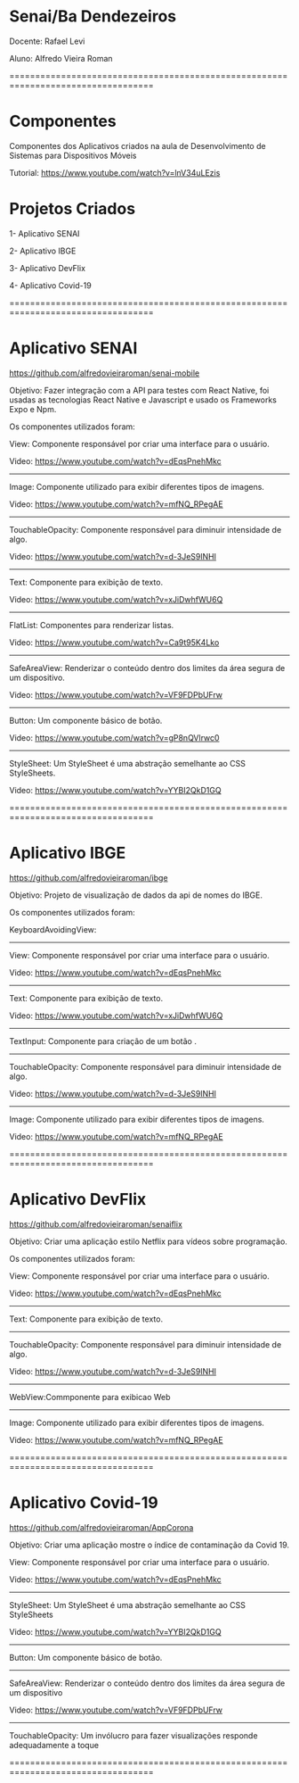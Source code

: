 # Senai/Ba Dendezeiros

Docente: Rafael Levi

Aluno: Alfredo Vieira Roman

==================================================================================

# Componentes
Componentes dos Aplicativos criados na aula de Desenvolvimento de Sistemas para Dispositivos Móveis

Tutorial: https://www.youtube.com/watch?v=lnV34uLEzis

# Projetos Criados

1- Aplicativo SENAI

2- Aplicativo IBGE

3- Aplicativo DevFlix

4- Aplicativo Covid-19

==================================================================================

# Aplicativo SENAI

https://github.com/alfredovieiraroman/senai-mobile

Objetivo: Fazer integração com a API para testes com React Native, foi usadas as tecnologias React Native e Javascript e usado os Frameworks Expo e Npm.

Os componentes utilizados foram:

View: Componente responsável por criar uma interface para o usuário. 

Video: https://www.youtube.com/watch?v=dEqsPnehMkc
____________________________________________________________________________________

Image: Componente utilizado para exibir diferentes tipos de imagens. 

Video: https://www.youtube.com/watch?v=mfNQ_RPegAE
____________________________________________________________________________________

TouchableOpacity: Componente responsável para diminuir intensidade de algo. 

Video: https://www.youtube.com/watch?v=d-3JeS9lNHI
____________________________________________________________________________________

Text: Componente para exibição de texto. 

Video: https://www.youtube.com/watch?v=xJiDwhfWU6Q
____________________________________________________________________________________

FlatList: Componentes para renderizar listas. 

Video: https://www.youtube.com/watch?v=Ca9t95K4Lko
____________________________________________________________________________________

SafeAreaView: Renderizar o conteúdo dentro dos limites da área segura de um dispositivo. 

Video: https://www.youtube.com/watch?v=VF9FDPbUFrw
____________________________________________________________________________________

Button: Um componente básico de botão. 

Video: https://www.youtube.com/watch?v=gP8nQVlrwc0
____________________________________________________________________________________

StyleSheet: Um StyleSheet é uma abstração semelhante ao CSS StyleSheets. 

Video: https://www.youtube.com/watch?v=YYBI2QkD1GQ

==================================================================================

# Aplicativo IBGE

https://github.com/alfredovieiraroman/ibge

Objetivo: Projeto de visualização de dados da api de nomes do IBGE.

Os componentes utilizados foram:

KeyboardAvoidingView:
____________________________________________________________________________________

View: Componente responsável por criar uma interface para o usuário. 

Video: https://www.youtube.com/watch?v=dEqsPnehMkc
____________________________________________________________________________________

Text: Componente para exibição de texto. 

Video: https://www.youtube.com/watch?v=xJiDwhfWU6Q
____________________________________________________________________________________

TextInput: Componente para criação de um botão .
____________________________________________________________________________________

TouchableOpacity: Componente responsável para diminuir intensidade de algo. 

Video: https://www.youtube.com/watch?v=d-3JeS9lNHI
____________________________________________________________________________________

Image: Componente utilizado para exibir diferentes tipos de imagens. 

Video: https://www.youtube.com/watch?v=mfNQ_RPegAE

==================================================================================

# Aplicativo DevFlix

https://github.com/alfredovieiraroman/senaiflix

Objetivo: Criar uma aplicação estilo Netflix para vídeos sobre programação.

Os componentes utilizados foram:

View: Componente responsável por criar uma interface para o usuário. 

Video: https://www.youtube.com/watch?v=dEqsPnehMkc
____________________________________________________________________________________

Text: Componente para exibição de texto.
____________________________________________________________________________________

TouchableOpacity: Componente responsável para diminuir intensidade de algo. 

Video: https://www.youtube.com/watch?v=d-3JeS9lNHI
____________________________________________________________________________________

WebView:Commponente para exibicao Web
____________________________________________________________________________________

Image: Componente utilizado para exibir diferentes tipos de imagens. 

Video: https://www.youtube.com/watch?v=mfNQ_RPegAE

==================================================================================

# Aplicativo Covid-19

https://github.com/alfredovieiraroman/AppCorona

Objetivo: Criar uma aplicação mostre o índice de contaminação da Covid 19.

View: Componente responsável por criar uma interface para o usuário. 

Video: https://www.youtube.com/watch?v=dEqsPnehMkc
____________________________________________________________________________________

StyleSheet: Um StyleSheet é uma abstração semelhante ao CSS StyleSheets 

Video: https://www.youtube.com/watch?v=YYBI2QkD1GQ
____________________________________________________________________________________

Button: Um componente básico de botão.
____________________________________________________________________________________

SafeAreaView: Renderizar o conteúdo dentro dos limites da área segura de um dispositivo 

Video: https://www.youtube.com/watch?v=VF9FDPbUFrw
____________________________________________________________________________________

TouchableOpacity: Um invólucro para fazer visualizações responde adequadamente a toque

==================================================================================














